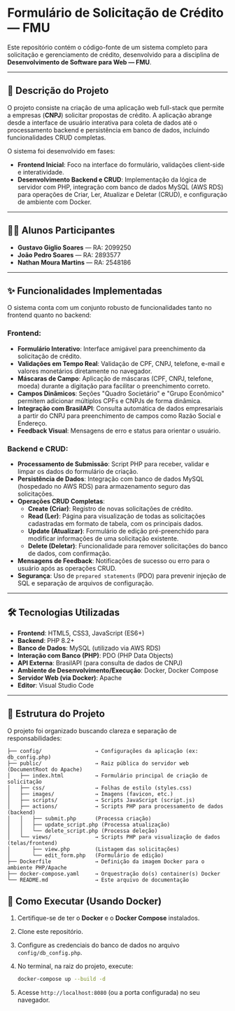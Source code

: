 # Formulário de Solicitação de Crédito — FMU

Este repositório contém o código-fonte de um sistema completo para solicitação e gerenciamento de crédito, desenvolvido para a disciplina de **Desenvolvimento de Software para Web — FMU**.

---

## 📄 Descrição do Projeto

O projeto consiste na criação de uma aplicação web full-stack que permite a empresas (**CNPJ**) solicitar propostas de crédito. A aplicação abrange desde a interface de usuário interativa para coleta de dados até o processamento backend e persistência em banco de dados, incluindo funcionalidades CRUD completas.

O sistema foi desenvolvido em fases:

* **Frontend Inicial**: Foco na interface do formulário, validações client-side e interatividade.
* **Desenvolvimento Backend e CRUD**: Implementação da lógica de servidor com PHP, integração com banco de dados MySQL (AWS RDS) para operações de Criar, Ler, Atualizar e Deletar (CRUD), e configuração de ambiente com Docker.

---

## 👨‍💻 Alunos Participantes

* **Gustavo Giglio Soares** — RA: 2099250
* **João Pedro Soares** — RA: 2893577
* **Nathan Moura Martins** — RA: 2548186

---

## ✨ Funcionalidades Implementadas

O sistema conta com um conjunto robusto de funcionalidades tanto no frontend quanto no backend:

### Frontend:

* **Formulário Interativo**: Interface amigável para preenchimento da solicitação de crédito.
* **Validações em Tempo Real**: Validação de CPF, CNPJ, telefone, e-mail e valores monetários diretamente no navegador.
* **Máscaras de Campo**: Aplicação de máscaras (CPF, CNPJ, telefone, moeda) durante a digitação para facilitar o preenchimento correto.
* **Campos Dinâmicos**: Seções "Quadro Societário" e "Grupo Econômico" permitem adicionar múltiplos CPFs e CNPJs de forma dinâmica.
* **Integração com BrasilAPI**: Consulta automática de dados empresariais a partir do CNPJ para preenchimento de campos como Razão Social e Endereço.
* **Feedback Visual**: Mensagens de erro e status para orientar o usuário.

### Backend e CRUD:

* **Processamento de Submissão**: Script PHP para receber, validar e limpar os dados do formulário de criação.
* **Persistência de Dados**: Integração com banco de dados MySQL (hospedado no AWS RDS) para armazenamento seguro das solicitações.
* **Operações CRUD Completas**:
    * **Create (Criar)**: Registro de novas solicitações de crédito.
    * **Read (Ler)**: Página para visualização de todas as solicitações cadastradas em formato de tabela, com os principais dados.
    * **Update (Atualizar)**: Formulário de edição pré-preenchido para modificar informações de uma solicitação existente.
    * **Delete (Deletar)**: Funcionalidade para remover solicitações do banco de dados, com confirmação.
* **Mensagens de Feedback**: Notificações de sucesso ou erro para o usuário após as operações CRUD.
* **Segurança**: Uso de `prepared statements` (PDO) para prevenir injeção de SQL e separação de arquivos de configuração.

---

## 🛠️ Tecnologias Utilizadas

* **Frontend**: HTML5, CSS3, JavaScript (ES6+)
* **Backend**: PHP 8.2+
* **Banco de Dados**: MySQL (utilizado via AWS RDS)
* **Interação com Banco (PHP)**: PDO (PHP Data Objects)
* **API Externa**: BrasilAPI (para consulta de dados de CNPJ)
* **Ambiente de Desenvolvimento/Execução**: Docker, Docker Compose
* **Servidor Web (via Docker)**: Apache
* **Editor**: Visual Studio Code

---

## 📁 Estrutura do Projeto

O projeto foi organizado buscando clareza e separação de responsabilidades:

```
├── config/                 → Configurações da aplicação (ex: db_config.php)
├── public/                 → Raiz pública do servidor web (DocumentRoot do Apache)
│   ├── index.html          → Formulário principal de criação de solicitação
│   ├── css/                → Folhas de estilo (styles.css)
│   ├── images/             → Imagens (favicon, etc.)
│   ├── scripts/            → Scripts JavaScript (script.js)
│   ├── actions/            → Scripts PHP para processamento de dados (backend)
│   │   ├── submit.php      (Processa criação)
│   │   ├── update_script.php (Processa atualização)
│   │   └── delete_script.php (Processa deleção)
│   └── views/              → Scripts PHP para visualização de dados (telas/frontend)
│       ├── view.php        (Listagem das solicitações)
│       └── edit_form.php   (Formulário de edição)
├── Dockerfile              → Definição da imagem Docker para o ambiente PHP/Apache
├── docker-compose.yaml     → Orquestração do(s) container(s) Docker
└── README.md               → Este arquivo de documentação

```

## 🚀 Como Executar (Usando Docker)

1.  Certifique-se de ter o **Docker** e o **Docker Compose** instalados.
2.  Clone este repositório.
3.  Configure as credenciais do banco de dados no arquivo `config/db_config.php`.
4.  No terminal, na raiz do projeto, execute:

    ```bash
    docker-compose up --build -d
    ```

5.  Acesse `http://localhost:8080` (ou a porta configurada) no seu navegador.
